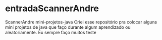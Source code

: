 # entradaScannerAndre
ScannerAndre
mini-projetos-java
Criei esse repositório pra colocar alguns mini projetos de java que faço durante algum aprendizado ou aleatoriamente. Eu sempre faço muitos teste
